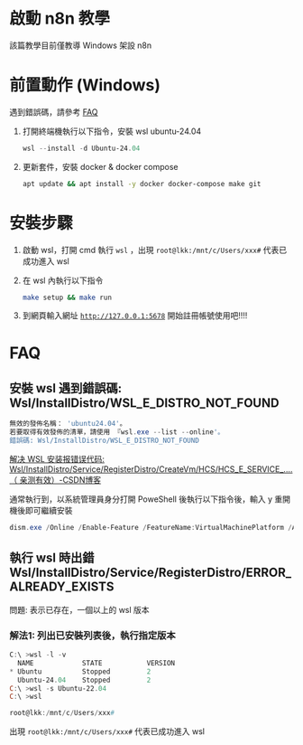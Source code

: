 # 啟動 n8n 教學

該篇教學目前僅教導 Windows 架設 n8n

# 前置動作 (Windows)

遇到錯誤碼，請參考 [FAQ](#FAQ) 

1. 打開終端機執行以下指令，安裝 wsl ubuntu-24.04
    
    ```powershell
    wsl --install -d Ubuntu-24.04
    ```
    
2. 更新套件，安裝 docker & docker compose 
    
    ```bash
    apt update && apt install -y docker docker-compose make git
    ```
    

# 安裝步驟

1. 啟動 wsl，打開 cmd 執行 `wsl` ，出現 `root@lkk:/mnt/c/Users/xxx#` 代表已成功進入 wsl
2. 在 wsl 內執行以下指令 
    
    ```bash
    make setup && make run
    ```
    
3.  到網頁輸入網址 [`http://127.0.0.1:5678`](http://127.0.0.1:5678) 開始註冊帳號使用吧!!!!

# FAQ

## 安裝 wsl 遇到錯誤碼: Wsl/InstallDistro/WSL_E_DISTRO_NOT_FOUND

```powershell
無效的發佈名稱： 'ubuntu24.04'。
若要取得有效發佈的清單，請使用 『wsl.exe --list --online'。
錯誤碼: Wsl/InstallDistro/WSL_E_DISTRO_NOT_FOUND
```

[解决 WSL 安装报错误代码: Wsl/InstallDistro/Service/RegisterDistro/CreateVm/HCS/HCS_E_SERVICE_....（ 亲测有效）-CSDN博客](https://blog.csdn.net/xiaoxiongxiong04/article/details/145883198)

通常執行到，以系統管理員身分打開 PoweShell 後執行以下指令後，輸入 y 重開機後即可繼續安裝 

```powershell
dism.exe /Online /Enable-Feature /FeatureName:VirtualMachinePlatform /All
```

## 執行 wsl 時出錯 Wsl/InstallDistro/Service/RegisterDistro/ERROR_ALREADY_EXISTS

問題: 表示已存在，一個以上的 wsl 版本

### 解法1: 列出已安裝列表後，執行指定版本

```powershell
C:\ >wsl -l -v
  NAME            STATE           VERSION
* Ubuntu          Stopped         2
  Ubuntu-24.04    Stopped         2
C:\ >wsl -s Ubuntu-22.04
C:\ >wsl

root@lkk:/mnt/c/Users/xxx#
```

出現 `root@lkk:/mnt/c/Users/xxx#` 代表已成功進入 wsl
